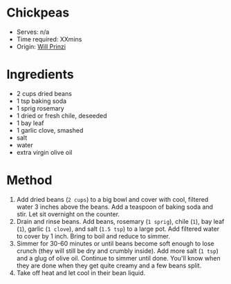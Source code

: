 # Chickpeas
* Serves: n/a
* Time required: XXmins
* Origin: [Will Prinzi](https://photos.app.goo.gl/819PvNY5JkcMV6Ck7)

# Ingredients
* 2 cups dried beans
* 1 tsp baking soda
* 1 sprig rosemary
* 1 dried or fresh chile, deseeded
* 1 bay leaf
* 1 garlic clove, smashed
* salt
* water
* extra virgin olive oil

# Method
1. Add dried beans (`2 cups`) to a big bowl and cover with cool, filtered water 3 inches above the beans. Add a teaspoon of baking soda and stir. Let sit overnight on the counter.
2. Drain and rinse beans. Add beans, rosemary (`1 sprig`), chile (`1`), bay leaf (`1`), garlic (`1 clove`), and salt (`1.5 tsp`) to a large pot. Add filtered water to cover by 1 inch. Bring to boil and reduce to simmer.
3. Simmer for 30-60 minutes or until beans become soft enough to lose crunch (they will still be dry and crumbly inside). Add more salt (`1 tsp`) and a glug of olive oil. Continue to simmer until done. You'll know when they are done when they get quite creamy and a few beans split.
4. Take off heat and let cool in their bean liquid.
